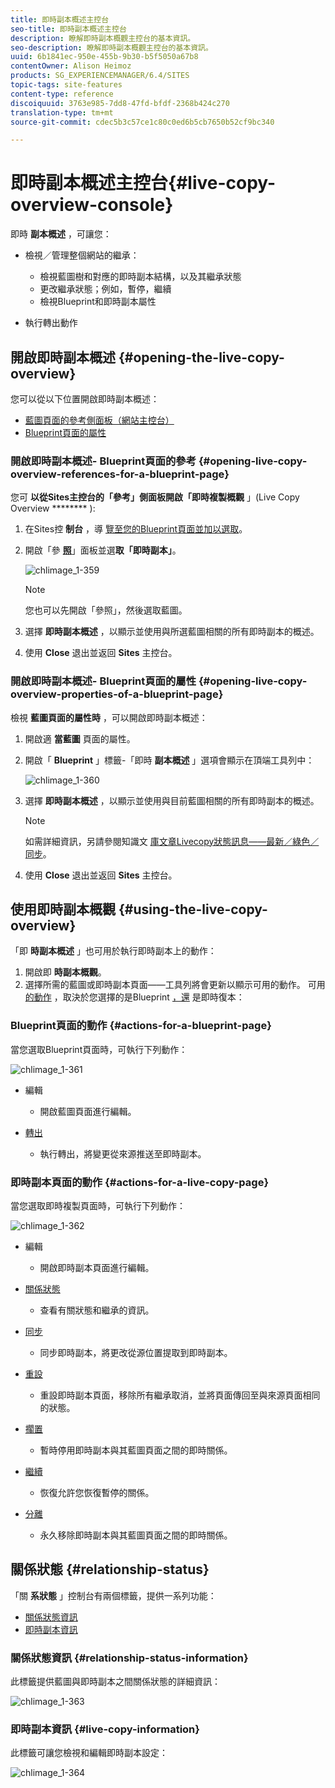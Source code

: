 ```yaml
---
title: 即時副本概述主控台
seo-title: 即時副本概述主控台
description: 瞭解即時副本概觀主控台的基本資訊。
seo-description: 瞭解即時副本概觀主控台的基本資訊。
uuid: 6b1841ec-950e-455b-9b30-b5f5050a67b8
contentOwner: Alison Heimoz
products: SG_EXPERIENCEMANAGER/6.4/SITES
topic-tags: site-features
content-type: reference
discoiquuid: 3763e985-7dd8-47fd-bfdf-2368b424c270
translation-type: tm+mt
source-git-commit: cdec5b3c57ce1c80c0ed6b5cb7650b52cf9bc340

---
```



# 即時副本概述主控台{#live-copy-overview-console}

即時 **副本概述** ，可讓您：

* 檢視／管理整個網站的繼承：

   * 檢視藍圖樹和對應的即時副本結構，以及其繼承狀態
   * 更改繼承狀態；例如，暫停，繼續
   * 檢視Blueprint和即時副本屬性

* 執行轉出動作

## 開啟即時副本概述 {#opening-the-live-copy-overview}

您可以從以下位置開啟即時副本概述：

* [藍圖頁面的參考側面板（網站主控台）](#opening-live-copy-overview-references-for-a-blueprint-page)
* [Blueprint頁面的屬性](#opening-live-copy-overview-properties-of-a-blueprint-page)

### 開啟即時副本概述- Blueprint頁面的參考 {#opening-live-copy-overview-references-for-a-blueprint-page}

您可 **以從Sites主控台的「參考」側面板開啟「即時複製概觀** 」(Live Copy Overview ******** ):

1. 在Sites控 **制台** ，導 [覽至您的Blueprint頁面並加以選取](/help/sites-authoring/basic-handling.md#viewing-and-selecting-resources)。
1. 開啟「參 **[照](/help/sites-authoring/basic-handling.md#references)**」面板並選&#x200B;**取「即時副本」**。

   ![chlimage_1-359](assets/chlimage_1-359.png)

   >[!NOTE]
   >
   >您也可以先開啟「參照」，然後選取藍圖。

1. 選擇 **即時副本概述** ，以顯示並使用與所選藍圖相關的所有即時副本的概述。
1. 使用 **Close** 退出並返回 **Sites** 主控台。

### 開啟即時副本概述- Blueprint頁面的屬性 {#opening-live-copy-overview-properties-of-a-blueprint-page}

檢視 **藍圖頁面的屬性時** ，可以開啟即時副本概述：

1. 開啟適 **當藍圖** 頁面的屬性。
1. 開啟「 **Blueprint** 」標籤-「即時 **副本概述** 」選項會顯示在頂端工具列中：

   ![chlimage_1-360](assets/chlimage_1-360.png)

1. 選擇 **即時副本概述** ，以顯示並使用與目前藍圖相關的所有即時副本的概述。

   >[!NOTE]
   >
   >如需詳細資訊，另請參閱知識文 [庫文章Livecopy狀態訊息——最新／綠色／同步](https://helpx.adobe.com/experience-manager/kb/livecopy-status-message---up-to-date-green-in-sync.html)。

1. 使用 **Close** 退出並返回 **Sites** 主控台。

## 使用即時副本概觀 {#using-the-live-copy-overview}

「即 **時副本概述** 」也可用於執行即時副本上的動作：

1. 開啟即 **時副本概觀**。
1. 選擇所需的藍圖或即時副本頁面——工具列將會更新以顯示可用的動作。 可用 [的動作](/help/sites-administering/msm.md#terms-used) ，取決於您選擇的是Blueprint [](#actions-for-a-blueprint-page)[，還](#actions-for-a-live-copy-page) 是即時復本：

### Blueprint頁面的動作 {#actions-for-a-blueprint-page}

當您選取Blueprint頁面時，可執行下列動作：

![chlimage_1-361](assets/chlimage_1-361.png)

* 編輯

   * 開啟藍圖頁面進行編輯。

* [轉出](/help/sites-administering/msm.md#rollout-and-synchronize)

   * 執行轉出，將變更從來源推送至即時副本。

### 即時副本頁面的動作 {#actions-for-a-live-copy-page}

當您選取即時複製頁面時，可執行下列動作：

![chlimage_1-362](assets/chlimage_1-362.png)

* 編輯

   * 開啟即時副本頁面進行編輯。

* [關係狀態](#relationship-status)

   * 查看有關狀態和繼承的資訊。

* [同步](/help/sites-administering/msm.md#rollout-and-synchronize)

   * 同步即時副本，將更改從源位置提取到即時副本。

* [重設](/help/sites-administering/msm-livecopy.md#resetting-a-live-copy-page)

   * 重設即時副本頁面，移除所有繼承取消，並將頁面傳回至與來源頁面相同的狀態。

* [擱置](/help/sites-administering/msm.md#suspending-and-cancelling-inheritance-and-synchronization)

   * 暫時停用即時副本與其藍圖頁面之間的即時關係。

* [繼續](/help/sites-administering/msm-livecopy.md#resuming-inheritance-for-a-page)

   * 恢復允許您恢復暫停的關係。

* [分離](/help/sites-administering/msm.md#detaching-a-live-copy)

   * 永久移除即時副本與其藍圖頁面之間的即時關係。

## 關係狀態 {#relationship-status}

「關 **系狀態** 」控制台有兩個標籤，提供一系列功能：

* [關係狀態資訊](#relationship-status-information)
* [即時副本資訊](#live-copy-information)

### 關係狀態資訊 {#relationship-status-information}

此標籤提供藍圖與即時副本之間關係狀態的詳細資訊：

![chlimage_1-363](assets/chlimage_1-363.png)

### 即時副本資訊 {#live-copy-information}

此標籤可讓您檢視和編輯即時副本設定：

![chlimage_1-364](assets/chlimage_1-364.png)

